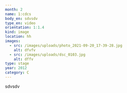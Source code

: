 ```yaml
---
month: 2
name: 1:cdcs
body_en: sdvsdv
type_en: video
orientation: 1:1.4
kind: image
location: hh
images:
  - src: /images/uploads/photo_2021-09-20_17-39-28.jpg
    alt: dfvfv
  - src: /images/uploads/dsc_0103.jpg
    alt: dffv
type: stage
year: 2012
category: C
---
```

sdvsdv
